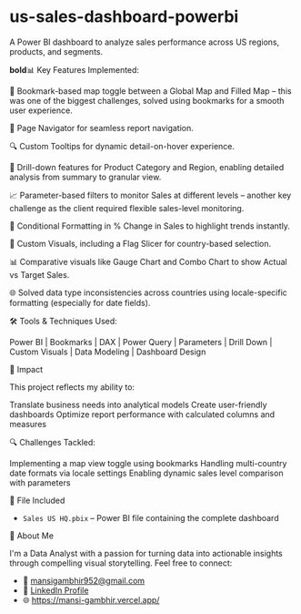 # us-sales-dashboard-powerbi
A Power BI dashboard to analyze sales performance across US regions, products, and segments.

**bold**📊 Key Features Implemented:

📍 Bookmark-based map toggle between a Global Map and Filled Map – this was one of the biggest challenges, solved using bookmarks for a smooth user experience.

🧭 Page Navigator for seamless report navigation.

🔍 Custom Tooltips for dynamic detail-on-hover experience.

📌 Drill-down features for Product Category and Region, enabling detailed analysis from summary to granular view.

📈 Parameter-based filters to monitor Sales at different levels – another key challenge as the client required flexible sales-level monitoring.

🎯 Conditional Formatting in % Change in Sales to highlight trends instantly.

🚩 Custom Visuals, including a Flag Slicer for country-based selection.

📊 Comparative visuals like Gauge Chart and Combo Chart to show Actual vs Target Sales.

🌐 Solved data type inconsistencies across countries using locale-specific formatting (especially for date fields).

🛠️ Tools & Techniques Used:

 Power BI | Bookmarks | DAX | Power Query | Parameters | Drill Down | Custom Visuals | Data Modeling | Dashboard Design

🚀 Impact

This project reflects my ability to:

 Translate business needs into analytical models
 Create user-friendly dashboards
 Optimize report performance with calculated columns and measures

🔍 Challenges Tackled:

Implementing a map view toggle using bookmarks
Handling multi-country date formats via locale settings
Enabling dynamic sales level comparison with parameters

📁 File Included

- `Sales US HQ.pbix` – Power BI file containing the complete dashboard

🙋 About Me

I'm a Data Analyst with a passion for turning data into actionable insights through compelling visual storytelling. Feel free to connect:

- 📧 mansigambhir952@gmail.com
- 💼 [LinkedIn Profile](https://linkedin.com/in/mansi-gambhir-senior-data-analyst)
- 🌐 https://mansi-gambhir.vercel.app/

